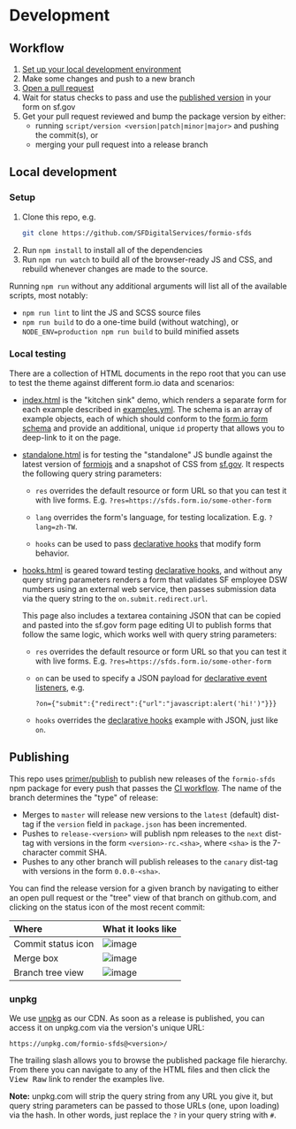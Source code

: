 # Development

## Workflow

1. [Set up your local development environment](#setup)
2. Make some changes and push to a new branch
3. [Open a pull request](https://github.com/SFDigitalServices/formio-sfds/compare?expand=1)
4. Wait for status checks to pass and use the [published version](#publishing)
   in your form on sf.gov
5. Get your pull request reviewed and bump the package version by either:
    - running `script/version <version|patch|minor|major>` and pushing the commit(s), or
    - merging your pull request into a release branch

## Local development

### Setup
1. Clone this repo, e.g.
    ```sh
    git clone https://github.com/SFDigitalServices/formio-sfds
    ```
2. Run `npm install` to install all of the dependencies
3. Run `npm run watch` to build all of the browser-ready JS and CSS, and
   rebuild whenever changes are made to the source.

Running `npm run` without any additional arguments will list all of the
available scripts, most notably:

- `npm run lint` to lint the JS and SCSS source files
- `npm run build` to do a one-time build (without watching), or
  `NODE_ENV=production npm run build` to build minified assets

### Local testing
There are a collection of HTML documents in the repo root that you can use to
test the theme against different form.io data and scenarios:

- [index.html](../index.html) is the "kitchen sink" demo, which renders a
  separate form for each example described in
  [examples.yml](../src/examples.yml). The schema is an array of example
  objects, each of which should conform to the [form.io form schema] and
  provide an additional, unique `id` property that allows you to deep-link to
  it on the page.

- [standalone.html](../standalone.html) is for testing the "standalone" JS
  bundle against the latest version of [formiojs] and a snapshot of CSS from
  [sf.gov]. It respects the following query string parameters:

  - `res` overrides the default resource or form URL so that you can test it
    with live forms. E.g. `?res=https://sfds.form.io/some-other-form`

  - `lang` overrides the form's language, for testing localization. E.g.
    `?lang=zh-TW`.

  - `hooks` can be used to pass [declarative hooks] that
    modify form behavior.

- [hooks.html](../hooks.html) is geared toward testing [declarative hooks], and
  without any query string parameters renders a form that validates SF employee
  DSW numbers using an external web service, then passes submission data via
  the query string to the `on.submit.redirect.url`.

  This page also includes a textarea containing JSON that can be copied and
  pasted into the sf.gov form page editing UI to publish forms that follow the
  same logic, which works well with query string parameters:

  - `res` overrides the default resource or form URL so that you can test it
    with live forms. E.g. `?res=https://sfds.form.io/some-other-form`

  - `on` can be used to specify a JSON payload for
  [declarative event listeners][declarative hooks], e.g.

    ```
    ?on={"submit":{"redirect":{"url":"javascript:alert('hi!')"}}}
    ```

  - `hooks` overrides the [declarative hooks] example with JSON, just like `on`.

## Publishing
This repo uses [primer/publish] to publish new releases of the `formio-sfds`
npm package for every push that passes the [CI
workflow](../.github/workflows/ci.yml). The name of the branch determines the
"type" of release:

- Merges to `master` will release new versions to the `latest` (default)
  dist-tag if the `version` field in `package.json` has been incremented.
- Pushes to `release-<version>` will publish npm releases to the `next`
  dist-tag with versions in the form `<version>-rc.<sha>`, where `<sha>` is the
  7-character commit SHA.
- Pushes to any other branch will publish releases to the `canary` dist-tag
  with versions in the form `0.0.0-<sha>`.

You can find the release version for a given branch by navigating to either an
open pull request or the "tree" view of that branch on github.com, and clicking
on the status icon of the most recent commit:

| Where | What it looks like |
| :---- | :---- |
| Commit status icon | ![image](https://user-images.githubusercontent.com/113896/80157039-33d01280-857a-11ea-83bb-d547343d4faa.png)
| Merge box | ![image](https://user-images.githubusercontent.com/113896/80157076-46e2e280-857a-11ea-9c84-12c4438f1dfd.png)
| Branch tree view | ![image](https://user-images.githubusercontent.com/113896/80157168-6b3ebf00-857a-11ea-9563-47e41985da39.png)

### unpkg
We use [unpkg] as our CDN. As soon as a release is published, you can access it
on unpkg.com via the version's unique URL:

```
https://unpkg.com/formio-sfds@<version>/
```

The trailing slash allows you to browse the published package file hierarchy.
From there you can navigate to any of the HTML files and then click the <kbd>View
Raw</kbd> link to render the examples live.

**Note:** unpkg.com will strip the query string from any URL you give it, but
query string parameters can be passed to those URLs (one, upon loading) via the
hash. In other words, just replace the `?` in your query string with `#`.

[declarative hooks]: ../#declarative-hooks
[form.io form schema]: https://github.com/formio/formio.js/wiki/Form-JSON-Schema
[formiojs]: https://www.npmjs.com/package/formiojs
[primer/publish]: https://github.com/primer/publish
[sf.gov]: https://sf.gov
[unpkg]: https://unpkg.com
